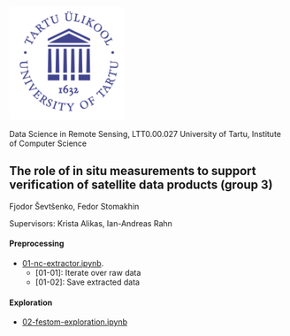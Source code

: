 ![](https://github.com/fjodorsevtsenko/rs-pr-water/blob/main/img/ut.png)

Data Science in Remote Sensing, LTT0.00.027
University of Tartu, Institute of Computer Science

## The role of in situ measurements to support verification of satellite data products (group 3)

Fjodor Ševtšenko, Fedor Stomakhin

Supervisors: Krista Alikas, Ian-Andreas Rahn

#### Preprocessing

- [01-nc-extractor.ipynb](https://github.com/fjodorsevtsenko/rs-pr-water/blob/main/src/preprocessing/01-nc-extractor.ipynb).
  - [01-01]: Iterate over raw data
  - [01-02]: Save extracted data

#### Exploration
- [02-festom-exploration.ipynb](https://github.com/fjodorsevtsenko/rs-pr-water/blob/main/src/exploration/02-festom-exploration.ipynb)
